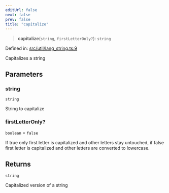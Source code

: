 ```yaml
---
editUrl: false
next: false
prev: false
title: "capitalize"
---
```


> **capitalize**(`string`, `firstLetterOnly?`): `string`

Defined in: [src/util/lang\_string.ts:9](https://github.com/fabricjs/fabric.js/blob/e114448a1bce9b68a3e1bba337bc0c83a35c1aa5/src/util/lang_string.ts#L9)

Capitalizes a string

## Parameters

### string

`string`

String to capitalize

### firstLetterOnly?

`boolean` = `false`

If true only first letter is capitalized
and other letters stay untouched, if false first letter is capitalized
and other letters are converted to lowercase.

## Returns

`string`

Capitalized version of a string
